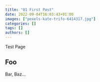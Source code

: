 ```yaml
---
title: "01 First Post"
date: 2022-09-04T16:03:43+01:00
images: ["pexels-kate-trifo-6414317.jpg"]
categories: []
tags: []
authors: []
---
```


Test Page

## Foo

Bar, Baz...
